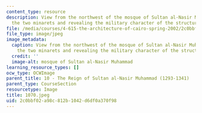```yaml
---
content_type: resource
description: View from the northwest of the mosque of Sultan al-Nasir Muhammad showing
  the two minarets and revealing the military character of the structure.
file: /media/courses/4-615-the-architecture-of-cairo-spring-2002/2c0bbf02a98c812b1042d6df0a370f98_1070.jpeg
file_type: image/jpeg
image_metadata:
  caption: View from the northwest of the mosque of Sultan al-Nasir Muhammad showing
    the two minarets and revealing the military character of the structure.
  credit: ''
  image-alt: mosque of Sultan al-Nasir Muhammad
learning_resource_types: []
ocw_type: OCWImage
parent_title: 10 - The Reign of Sultan al-Nasir Muhammad (1293-1341)
parent_type: CourseSection
resourcetype: Image
title: 1070.jpeg
uid: 2c0bbf02-a98c-812b-1042-d6df0a370f98
---
```

